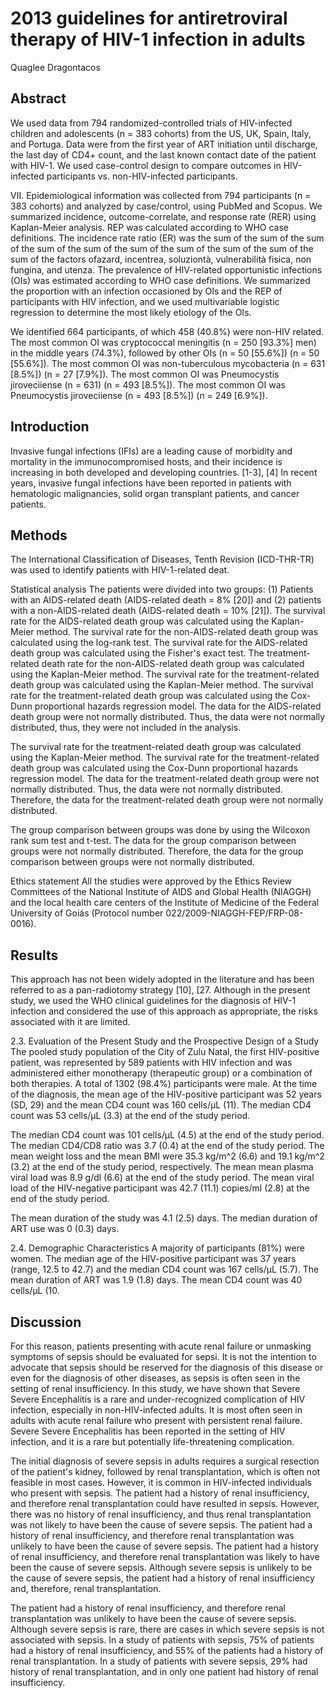 # 2013 guidelines for antiretroviral therapy of HIV-1 infection in adults
Quaglee Dragontacos


## Abstract
We used data from 794 randomized-controlled trials of HIV-infected children and adolescents (n = 383 cohorts) from the US, UK, Spain, Italy, and Portuga. Data were from the first year of ART initiation until discharge, the last day of CD4+ count, and the last known contact date of the patient with HIV-1. We used case-control design to compare outcomes in HIV-infected participants vs. non-HIV-infected participants.

VII. Epidemiological information was collected from 794 participants (n = 383 cohorts) and analyzed by case/control, using PubMed and Scopus. We summarized incidence, outcome-correlate, and response rate (RER) using Kaplan-Meier analysis. REP was calculated according to WHO case definitions. The incidence rate ratio (ER) was the sum of the sum of the sum of the sum of the sum of the sum of the sum of the sum of the sum of the sum of the factors ofazard, incentrea, soluziontà, vulnerabilità fisica, non fungina, and utenza. The prevalence of HIV-related opportunistic infections (OIs) was estimated according to WHO case definitions. We summarized the proportion with an infection occasioned by OIs and the REP of participants with HIV infection, and we used multivariable logistic regression to determine the most likely etiology of the OIs.

We identified 664 participants, of which 458 (40.8%) were non-HIV related. The most common OI was cryptococcal meningitis (n = 250 [93.3%] men) in the middle years (74.3%), followed by other OIs (n = 50 [55.6%]) (n = 50 [55.6%]). The most common OI was non-tuberculous mycobacteria (n = 631 [8.5%]) (n = 27 [7.9%]). The most common OI was Pneumocystis jiroveciiense (n = 631) (n = 493 [8.5%]). The most common OI was Pneumocystis jiroveciiense (n = 493 [8.5%]) (n = 249 [6.9%]).


## Introduction
Invasive fungal infections (IFIs) are a leading cause of morbidity and mortality in the immunocompromised hosts, and their incidence is increasing in both developed and developing countries. [1-3], [4] In recent years, invasive fungal infections have been reported in patients with hematologic malignancies, solid organ transplant patients, and cancer patients.


## Methods
The International Classification of Diseases, Tenth Revision (ICD-THR-TR) was used to identify patients with HIV-1-related deat.

Statistical analysis
The patients were divided into two groups: (1) Patients with an AIDS-related death (AIDS-related death = 8% [20]) and (2) patients with a non-AIDS-related death (AIDS-related death = 10% [21]). The survival rate for the AIDS-related death group was calculated using the Kaplan-Meier method. The survival rate for the non-AIDS-related death group was calculated using the log-rank test. The survival rate for the AIDS-related death group was calculated using the Fisher's exact test. The treatment-related death rate for the non-AIDS-related death group was calculated using the Kaplan-Meier method. The survival rate for the treatment-related death group was calculated using the Kaplan-Meier method. The survival rate for the treatment-related death group was calculated using the Cox-Dunn proportional hazards regression model. The data for the AIDS-related death group were not normally distributed. Thus, the data were not normally distributed, thus, they were not included in the analysis.

The survival rate for the treatment-related death group was calculated using the Kaplan-Meier method. The survival rate for the treatment-related death group was calculated using the Cox-Dunn proportional hazards regression model. The data for the treatment-related death group were not normally distributed. Thus, the data were not normally distributed. Therefore, the data for the treatment-related death group were not normally distributed.

The group comparison between groups was done by using the Wilcoxon rank sum test and t-test. The data for the group comparison between groups were not normally distributed. Therefore, the data for the group comparison between groups were not normally distributed.

Ethics statement
All the studies were approved by the Ethics Review Committees of the National Institute of AIDS and Global Health (NIAGGH) and the local health care centers of the Institute of Medicine of the Federal University of Goiás (Protocol number 022/2009-NIAGGH-FEP/FRP-08-0016).


## Results
This approach has not been widely adopted in the literature and has been referred to as a pan-radiotomy strategy [10], [27. Although in the present study, we used the WHO clinical guidelines for the diagnosis of HIV-1 infection and considered the use of this approach as appropriate, the risks associated with it are limited.

2.3. Evaluation of the Present Study and the Prospective Design of a Study
The pooled study population of the City of Zulu Natal, the first HIV-positive patient, was represented by 589 patients with HIV infection and was administered either monotherapy (therapeutic group) or a combination of both therapies. A total of 1302 (98.4%) participants were male. At the time of the diagnosis, the mean age of the HIV-positive participant was 52 years (SD, 29) and the mean CD4 count was 160 cells/µL (11). The median CD4 count was 53 cells/µL (3.3) at the end of the study period.

The median CD4 count was 101 cells/µL (4.5) at the end of the study period. The median CD4/CD8 ratio was 3.7 (0.4) at the end of the study period. The mean weight loss and the mean BMI were 35.3 kg/m^2 (6.6) and 19.1 kg/m^2 (3.2) at the end of the study period, respectively. The mean mean plasma viral load was 8.9 g/dl (6.6) at the end of the study period. The mean viral load of the HIV-negative participant was 42.7 (11.1) copies/ml (2.8) at the end of the study period.

The mean duration of the study was 4.1 (2.5) days. The median duration of ART use was 0 (0.3) days.

2.4. Demographic Characteristics
A majority of participants (81%) were women. The median age of the HIV-positive participant was 37 years (range, 12.5 to 42.7) and the median CD4 count was 167 cells/µL (5.7). The mean duration of ART was 1.9 (1.8) days. The mean CD4 count was 40 cells/µL (10.


## Discussion
For this reason, patients presenting with acute renal failure or unmasking symptoms of sepsis should be evaluated for sepsi. It is not the intention to advocate that sepsis should be reserved for the diagnosis of this disease or even for the diagnosis of other diseases, as sepsis is often seen in the setting of renal insufficiency. In this study, we have shown that Severe Severe Encephalitis is a rare and under-recognized complication of HIV infection, especially in non-HIV-infected adults. It is most often seen in adults with acute renal failure who present with persistent renal failure. Severe Severe Encephalitis has been reported in the setting of HIV infection, and it is a rare but potentially life-threatening complication.

The initial diagnosis of severe sepsis in adults requires a surgical resection of the patient's kidney, followed by renal transplantation, which is often not feasible in most cases. However, it is common in HIV-infected individuals who present with sepsis. The patient had a history of renal insufficiency, and therefore renal transplantation could have resulted in sepsis. However, there was no history of renal insufficiency, and thus renal transplantation was not likely to have been the cause of severe sepsis. The patient had a history of renal insufficiency, and therefore renal transplantation was unlikely to have been the cause of severe sepsis. The patient had a history of renal insufficiency, and therefore renal transplantation was likely to have been the cause of severe sepsis. Although severe sepsis is unlikely to be the cause of severe sepsis, the patient had a history of renal insufficiency and, therefore, renal transplantation.

The patient had a history of renal insufficiency, and therefore renal transplantation was unlikely to have been the cause of severe sepsis. Although severe sepsis is rare, there are cases in which severe sepsis is not associated with sepsis. In a study of patients with sepsis, 75% of patients had a history of renal insufficiency, and 55% of the patients had a history of renal transplantation. In a study of patients with severe sepsis, 29% had history of renal transplantation, and in only one patient had history of renal insufficiency.
